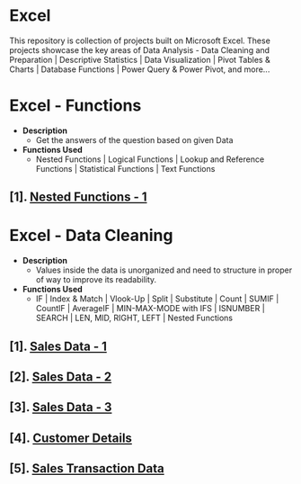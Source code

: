 # Excel
This repository is collection of projects built on Microsoft Excel. These projects showcase the key areas of Data Analysis - Data Cleaning and Preparation | Descriptive Statistics |  Data Visualization | Pivot Tables &amp; Charts | Database Functions | Power Query &amp; Power Pivot, and more...

# Excel - Functions
- **Description**
  - Get the answers of the question based on given Data
- **Functions Used**
  - Nested Functions | Logical Functions | Lookup and Reference Functions | Statistical Functions | Text Functions

## [1]. [Nested Functions - 1](https://github.com/iamrgyan/Excel/blob/main/Nested%20Function_1.xlsx)

# Excel - Data Cleaning
- **Description**
  - Values inside the data is unorganized and need to structure in proper of way to improve its readability.
- **Functions Used**
  - IF | Index & Match | Vlook-Up | Split | Substitute | Count | SUMIF | CountIF | AverageIF | MIN-MAX-MODE with IFS | ISNUMBER | SEARCH | LEN, MID, RIGHT, LEFT | Nested Functions

## [1]. [Sales Data - 1](https://github.com/iamrgyan/Excel/blob/main/Badly-Structured-Sales-Data-1.xlsx)
## [2]. [Sales Data - 2](https://github.com/iamrgyan/Excel/blob/main/Badly-Structured-Sales-Data-2.xlsx)
## [3]. [Sales Data - 3](https://github.com/iamrgyan/Excel/blob/main/Badly-Structured-Sales-Data-3.xlsx)
## [4]. [Customer Details](https://github.com/iamrgyan/Excel/blob/main/Jumbled-up-Customers-Details.xlsx)
## [5]. [Sales Transaction Data](https://github.com/iamrgyan/Excel/blob/main/Sales%20Transaction%20Data.xlsx)







